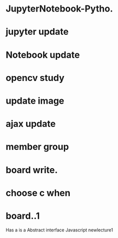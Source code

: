 # JupyterNotebook-Pytho.
# jupyter update
# Notebook update
# opencv study
# update image
# ajax update
# member group
# board write.
# choose c when 
# board..1

Has a is a
Abstract interface
Javascript newlecture1
